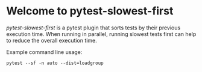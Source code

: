 # Welcome to pytest-slowest-first

*pytest-slowest-first* is a pytest plugin that sorts tests by their
previous execution time. When running in parallel, running slowest tests
first can help to reduce the overall execution time.

Example command line usage:

    pytest --sf -n auto --dist=loadgroup
